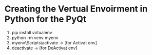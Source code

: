 # Creating the Vertual Envoirment in Python for the PyQt

1.  pip install virtualenv 
2.  python -m venv myenv
3.  myenv\Scripts\activate  -> [for Activat env]
4.  deactivate              -> [for DeActivat env]



